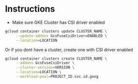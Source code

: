 # Instructions

- Make sure GKE Cluster has CSI driver enabled

```sh
gcloud container clusters update CLUSTER_NAME \
     --update-addons GcsFuseCsiDriver=ENABLED \
     --location=LOCATION
```

Or if you dont have a cluster, create one with CSI driver enabled

```sh
gcloud container clusters create CLUSTER_NAME \
     --addons GcsFuseCsiDriver \
     --cluster-version=VERSION \
     --location=LOCATION \
     --workload-pool=PROJECT_ID.svc.id.goog
```
